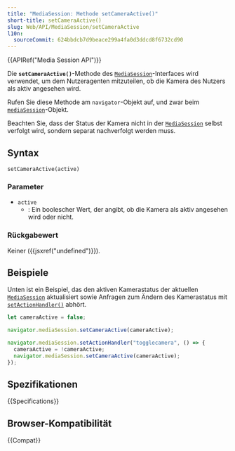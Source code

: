 ```yaml
---
title: "MediaSession: Methode setCameraActive()"
short-title: setCameraActive()
slug: Web/API/MediaSession/setCameraActive
l10n:
  sourceCommit: 624bbdcb7d9beace299a4fa0d3ddcd8f6732cd90
---
```


{{APIRef("Media Session API")}}

Die **`setCameraActive()`**-Methode des [`MediaSession`](/de/docs/Web/API/MediaSession)-Interfaces wird verwendet, um dem Nutzeragenten mitzuteilen, ob die Kamera des Nutzers als aktiv angesehen wird.

Rufen Sie diese Methode am `navigator`-Objekt auf, und zwar beim
[`mediaSession`](/de/docs/Web/API/Navigator/mediaSession)-Objekt.

Beachten Sie, dass der Status der Kamera nicht in der [`MediaSession`](/de/docs/Web/API/MediaSession) selbst verfolgt wird, sondern separat nachverfolgt werden muss.

## Syntax

```js-nolint
setCameraActive(active)
```

### Parameter

- `active`
  - : Ein boolescher Wert, der angibt, ob die Kamera als aktiv angesehen wird oder nicht.

### Rückgabewert

Keiner ({{jsxref("undefined")}}).

## Beispiele

Unten ist ein Beispiel, das den aktiven Kamerastatus der aktuellen
[`MediaSession`](/de/docs/Web/API/MediaSession) aktualisiert sowie Anfragen zum Ändern des Kamerastatus mit [`setActionHandler()`](/de/docs/Web/API/MediaSession/setActionHandler) abhört.

```js
let cameraActive = false;

navigator.mediaSession.setCameraActive(cameraActive);

navigator.mediaSession.setActionHandler("togglecamera", () => {
  cameraActive = !cameraActive;
  navigator.mediaSession.setCameraActive(cameraActive);
});
```

## Spezifikationen

{{Specifications}}

## Browser-Kompatibilität

{{Compat}}
